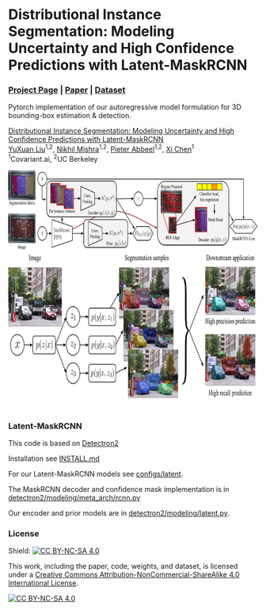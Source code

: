 # Distributional Instance Segmentation: Modeling Uncertainty and High Confidence Predictions with Latent-MaskRCNN
### [Project Page](https://segm.yuxuanliu.com) | [Paper]() | [Dataset](https://www.dropbox.com/s/ujrqxfw2zu1xbyg/Apparel5kDataset.zip?dl=0)

Pytorch implementation of our autoregressive model formulation for 3D bounding-box estimation & detection. 


[Distributional Instance Segmentation: Modeling Uncertainty and High Confidence Predictions with Latent-MaskRCNN](https://segm.yuxuanliu.com)  
 [YuXuan Liu](https://yuxuanliu.com/)<sup>1,2</sup>,
 [Nikhil Mishra](https://nikhilmishra000.github.io/)<sup>1,2</sup>,
 [Pieter Abbeel](https://people.eecs.berkeley.edu/~pabbeel/)<sup>1,2</sup>,
 [Xi Chen](https://peterchen.us/)<sup>1</sup> <br>
 <sup>1</sup>Covariant.ai, <sup>2</sup>UC Berkeley

<img src='.github/model-overview.jpg' height=160/>
<img src='.github/sampling-overview.jpg' height=300/>
<br/><br/>

### Latent-MaskRCNN

This code is based on [Detectron2](https://github.com/facebookresearch/Detectron2)

Installation see [INSTALL.md](INSTALL.md)

For our Latent-MaskRCNN models see [configs/latent](configs/latent).

The MaskRCNN decoder and confidence mask implementation is in [detectron2/modeling/meta_arch/rcnn.py](detectron2/modeling/meta_arch/rcnn.py)

Our encoder and prior models are in [detectron2/modeling/latent.py](detectron2/modeling/latent.py).


### License 
Shield: [![CC BY-NC-SA 4.0][cc-by-nc-sa-shield]][cc-by-nc-sa]

This work, including the paper, code, weights, and dataset, is licensed under a
[Creative Commons Attribution-NonCommercial-ShareAlike 4.0 International License][cc-by-nc-sa].

[![CC BY-NC-SA 4.0][cc-by-nc-sa-image]][cc-by-nc-sa]

[cc-by-nc-sa]: http://creativecommons.org/licenses/by-nc-sa/4.0/
[cc-by-nc-sa-image]: https://licensebuttons.net/l/by-nc-sa/4.0/88x31.png
[cc-by-nc-sa-shield]: https://img.shields.io/badge/License-CC%20BY--NC--SA%204.0-lightgrey.svg


